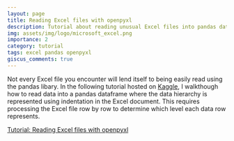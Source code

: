 ```yaml
---
layout: page
title: Reading Excel files with openpyxl
description: Tutorial about reading unusual Excel files into pandas dataframes 
img: assets/img/logo/microsoft_excel.png
importance: 2
category: tutorial
tags: excel pandas openpyxl
giscus_comments: true
---
```


Not every Excel file you encounter will lend itself to being easily read using the pandas libary.  In the following tutorial hosted on [Kaggle](https://en.wikipedia.org/wiki/Kaggle), I walkthough how to read data into a pandas dataframe where the data hierarchy is represented using indentation in the Excel document.  This requires processing the Excel file row by row to determine which level each data row represents.

[Tutorial: Reading Excel files with openpyxl](https://www.kaggle.com/code/quinnphil/tutorial-reading-excel-files-with-openpyxl)



